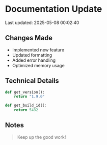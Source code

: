 # Documentation Update

Last updated: 2025-05-08 00:02:40

## Changes Made
- Implemented new feature
- Updated formatting
- Added error handling
- Optimized memory usage

## Technical Details
```python
def get_version():
    return "1.9.0"

def get_build_id():
    return 5482
```

## Notes
> Keep up the good work!
